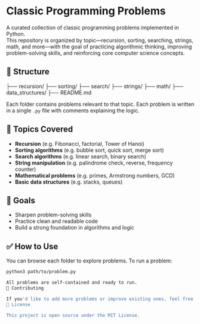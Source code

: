 # Classic Programming Problems

A curated collection of classic programming problems implemented in Python.  
This repository is organized by topic—recursion, sorting, searching, strings, math, and more—with the goal of practicing algorithmic thinking, improving problem-solving skills, and reinforcing core computer science concepts.

## 📁 Structure

├── recursion/
├── sorting/
├── search/
├── strings/
├── math/
├── data_structures/
├── README.md


Each folder contains problems relevant to that topic. Each problem is written in a single `.py` file with comments explaining the logic.

## 📌 Topics Covered

- **Recursion** (e.g. Fibonacci, factorial, Tower of Hanoi)
- **Sorting algorithms** (e.g. bubble sort, quick sort, merge sort)
- **Search algorithms** (e.g. linear search, binary search)
- **String manipulation** (e.g. palindrome check, reverse, frequency counter)
- **Mathematical problems** (e.g. primes, Armstrong numbers, GCD)
- **Basic data structures** (e.g. stacks, queues)

## 🚀 Goals

- Sharpen problem-solving skills
- Practice clean and readable code
- Build a strong foundation in algorithms and logic

## ✅ How to Use

You can browse each folder to explore problems. To run a problem:

```bash
python3 path/to/problem.py

All problems are self-contained and ready to run.
🤝 Contributing

If you'd like to add more problems or improve existing ones, feel free to open a pull request!
📜 License

This project is open source under the MIT License.
